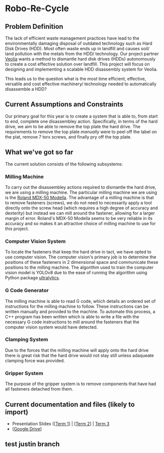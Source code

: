 # Robo-Re-Cycle
## Problem Definition
The lack of efficient waste management practices have lead to the environmentally damaging disposal of outdated technology such as Hard Disk Drives (HDD). Most often waste ends up in landfill and causes soil/ land pollution with the metals from the HDD/ technology. Our project partner [Veolia](https://www.veolia.com/en) wants a method to dismantle hard disk drives (HDDs) autonomously to create a cost effective solution over landfill. This project will focus on designing and implementing a scalable HDD disassembly system for Veolia. 

This leads us to the question what is the most time efficient, effective, versatile and cost effective machinery/ technology needed to automatically disassemble a HDD? 

## Current Assumptions and Constraints
Our primary goal for this year is to create a system that is able to, from start to end, complete one disassembley action. Specifically, in terms of the hard drive, we aim to be able to remove the top plate the hard drive. The requirements to remove the top plate *manually* were to peel off the label on the plat, remove 7 torx screws, and finally pry off the top plate. 

## What we've got so far
The current solution consists of the following subsystems:

### Milling Machine
To carry out the disassembley actions required to dismantle the hard drive, we are using a milling machine. The particular milling machine we are using is the [Roland MDX-50 Modella](https://www.rolanddg.com.au/products/3d-printers-and-milling-machines/mdx-50-benchtop-cnc-mill). The advantage of a milling machine is that to remove fasteners (screws), we do not need to necessarily apply a tool directly onto the screw head (which requires a high degree of accuracy and dexterity) but instead we can mill around the fastener, allowing for a larger margin of error. Roland's MDX-50 Modella seems to be very reliable in its accuracy and so makes it an attractive choice of milling machine to use for this project.

### Computer Vision System
To locate the fasteners that keep the hard drive in tact, we have opted to use computer vision. The computer vision's primary job is to determine the positions of these fasteners in 2 dimensional space and communicate these positions to the milling machine. The algorithm used to train the computer vision model is YOLOv8 due to the ease of running the algorithm using Python package [ultralytics](https://github.com/ultralytics/ultralytics). 

### G Code Generator
The milling machine is able to read G code, which details an ordered set of instructions for the milling machine to follow. These instructions can be written manually and provided to the machine. To automate this process, a C++ program has been written which is able to write a file with the necessary G code instructions to mill around the fasteners that the computer vision system would have detected. 

### Clamping System
Due to the forces that the milling machine will apply onto the hard drive there is great risk that the hard drive would not stay still unless adaqueate clamping force was provided. 
### Gripper System
The purpose of the gripper system is to remove components that have had all fasteners detached from them. 



## Current documentation and files (likely to import)
- Presentation Slides ([[Term 1](https://docs.google.com/presentation/d/1cy9JzwfEjW_DLN2l6dtpn3kHG1GwHWmRwFtHIFFM_yo/edit?usp=sharing)] | [[Term 2](https://docs.google.com/presentation/d/1I5F65S-NLMF_B2HonFfnrOjBbekZeMwIi9J3JsQ251A/edit?usp=sharing)] | [Term 3](https://docs.google.com/presentation/d/1rGKtyxCnDtOGZmewidDDk0y151FaQ8Cr1szPqZNbh20/edit?usp=sharing)
- [[Google Drive](https://drive.google.com/drive/folders/1G941kPrP4c3bWLbQYe293UxuC4xKIOE8?usp=sharing)] 

## test justin branch
